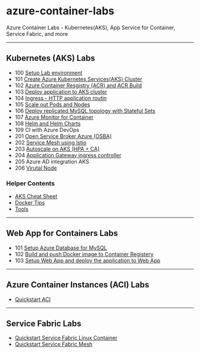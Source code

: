 # azure-container-labs
Azure Container Labs - Kubernetes(AKS), App Service for Container, Service Fabric, and more 

---
## Kubernetes (AKS) Labs
- 100 [Setup Lab environment](labs/aks-100-setup-env.md)
- 101 [Create Azure Kubernetes Services(AKS) Cluster](labs/aks-101-create-aks-cluster.md)
- 102 [Azure Container Resgistry (ACR) and ACR Build](labs/aks-102-acr.md)
- 103 [Deploy application to AKS cluster](labs/aks-103-deploy-app.md)
- 104 [Ingress -  HTTP application routin](labs/aks-104-ingress.md)
- 105 [Scale out Pods and Nodes](labs/aks-105-scaleout.md)
- 106 [Deploy replicated MySQL topology with Stateful Sets](labs/aks-106-statefulsets.md)
- 107 [Azure Monitor for Container](labs/aks-107-container-insights.md)
- 108 [Helm and Helm Charts](labs/aks-108-helm.md)
- 109 CI with Azure DevOps
- 201 [Open Service Broker Azure (OSBA)](labs/aks-201-osba.md)
- 202 [Service Mesh using Istio](labs/aks-202-istio-top.md)
- 203 [Autoscale on AKS (HPA + CA)](labs/aks-203-autoscale.md)
- 204 [Application Gateway ingress controller](labs/aks-204-app-gateway-ingress.md) 
- 205 Azure AD integration AKS
- 206 [Virutal Node](labs/aks-206-virtual-node.md)

### Helper Contents
- [AKS Cheat Sheet](labs/helper-aks-cheat-sheet.md)
- [Docker Tips](labs/helper-docker-tips.md)
- [Tools](labs/helper-k8s-tools.md)

---
## Web App for Containers Labs
- 101 [Setup Azure Database for MySQL](labs/webapp-101-azdb4mysql.md)
- 102 [Build and push Docker image to Container Registery](labs/webapp-102-acr.md)
- 103 [Setup Web App and deploy the application to Web App](labs/webapp-103-deploy-app.md)

---
## Azure Container Instances (ACI) Labs
- [Quickstart ACI](labs/aci-quickstart.md)

---
## Service Fabric Labs
- [Quickstart Service Fabric Linux Container](https://gist.github.com/yokawasa/329a24ae30c855a475f4e58c9f654140)
- [Quickstart Service Fabric Mesh](https://gist.github.com/yokawasa/7aae70ef5ac8e7f23fd75cb73d9f161b)
